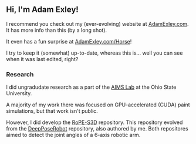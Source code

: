 ## Hi, I'm Adam Exley!

I recommend you check out my (ever-evolving) website at [AdamExley.com](https://adamexley.com). It has more info than this (by a long shot).

It even has a fun surprise at [AdamExley.com/Horse](https://adamexley.com/horse)!

I try to keep it (somewhat) up-to-date, whereas this is... well you can see when it was last edited, right?


### Research 
I did ungradudate research as a part of the [AIMS Lab](https://github.com/OSU-AIMS) at the Ohio State University.

A majority of my work there was focused on GPU-accelerated (CUDA) paint simulations, but that work isn't public.

However, I did develop the [RoPE-S3D](https://github.com/OSU-AIMS/RoPE-S3D) repository.
This repository evolved from the [DeepPoseRobot](https://github.com/OSU-AIMS/DeepPoseRobot) repository, also authored by me. 
Both repositores aimed to detect the joint angles of a 6-axis robotic arm.
